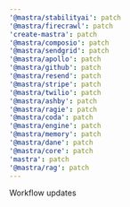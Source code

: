 ```yaml
---
'@mastra/stabilityai': patch
'@mastra/firecrawl': patch
'create-mastra': patch
'@mastra/composio': patch
'@mastra/sendgrid': patch
'@mastra/apollo': patch
'@mastra/github': patch
'@mastra/resend': patch
'@mastra/stripe': patch
'@mastra/twilio': patch
'@mastra/ashby': patch
'@mastra/ragie': patch
'@mastra/coda': patch
'@mastra/engine': patch
'@mastra/memory': patch
'@mastra/dane': patch
'@mastra/core': patch
'mastra': patch
'@mastra/rag': patch
---
```


Workflow updates
